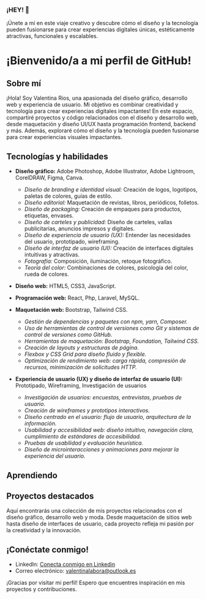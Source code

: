 ### ¡HEY! 👋



¡Únete a mí en este viaje creativo y descubre cómo el diseño y la tecnología pueden fusionarse para crear experiencias digitales únicas, estéticamente atractivas, funcionales y escalables.

# ¡Bienvenido/a a mi perfil de GitHub!

## Sobre mí



¡Hola! Soy Valentina Rios, una apasionada del diseño gráfico, desarrollo web y experiencia de usuario. Mi objetivo es combinar creatividad y tecnología para crear experiencias digitales impactantes!
En este espacio, compartiré proyectos y código relacionados con el diseño y desarrollo web, desde maquetación y diseño UI/UX hasta programación frontend, backend y más.  Además, exploraré cómo el diseño y la tecnología pueden fusionarse para crear experiencias visuales impactantes.

## Tecnologías y habilidades

- **Diseño gráfico:** Adobe Photoshop, Adobe Illustrator, Adobe Lightroom, CorelDRAW, Figma, Canva.
  -   *Diseño de branding e identidad visual:* Creación de logos, logotipos, paletas de colores, guías de estilo.
  -   *Diseño editorial:* Maquetación de revistas, libros, periódicos, folletos.
  -   *Diseño de packaging:* Creación de empaques para productos, etiquetas, envases.
  -   *Diseño de carteles y publicidad:* Diseño de carteles, vallas publicitarias, anuncios impresos y digitales.
  -   *Diseño de experiencia de usuario (UX):* Entender las necesidades del usuario, prototipado, wireframing.
  -   *Diseño de interfaz de usuario (UI):* Creación de interfaces digitales intuitivas y atractivas.
  -   *Fotografía:* Composición, iluminación, retoque fotográfico.
  -   *Teoría del color:* Combinaciones de colores, psicología del color, rueda de colores.

- **Diseño web:** HTML5, CSS3, JavaScript.
  
- **Programación web:** React, Php, Laravel, MySQL.
  
- **Maquetación web:** Bootstrap, Tailwind CSS.
  - *Gestión de dependencias y paquetes con npm, yarn, Composer.*
  - *Uso de herramientas de control de versiones como Git y sistemas de control de versiones como GitHub.*
  - *Herramientas de maquetación: Bootstrap, Foundation, Tailwind CSS.*
  - *Creación de layouts y estructuras de página.*
  - *Flexbox y CSS Grid para diseño fluido y flexible.*
  - *Optimización de rendimiento web: carga rápida, compresión de recursos, minimización de solicitudes HTTP.*
 
- **Experiencia de usuario (UX) y diseño de interfaz de usuario (UI):** Prototipado, Wireframing, Investigación de usuarios
  - *Investigación de usuarios: encuestas, entrevistas, pruebas de usuario.*
  - *Creación de wireframes y prototipos interactivos.*
  - *Diseño centrado en el usuario: flujo de usuario, arquitectura de la información.*
  - *Usabilidad y accesibilidad web: diseño intuitivo, navegación clara, cumplimiento de estándares de accesibilidad.*
  - *Pruebas de usabilidad y evaluación heurística.*
  - *Diseño de microinteracciones y animaciones para mejorar la experiencia del usuario.*
 
## Aprendiendo 



## Proyectos destacados

Aquí encontrarás una colección de mis proyectos relacionados con el diseño gráfico, desarrollo web y moda. Desde maquetación de sitios web hasta diseño de interfaces de usuario, cada proyecto refleja mi pasión por la creatividad y la innovación.

## ¡Conéctate conmigo!

- LinkedIn: [Conecta conmigo en Linkedin](https://www.linkedin.com/in/valentina-rios-0a9a7a273/)
- Correo electrónico: valentinalabora@outlook.es

¡Gracias por visitar mi perfil! Espero que encuentres inspiración en mis proyectos y contribuciones.


